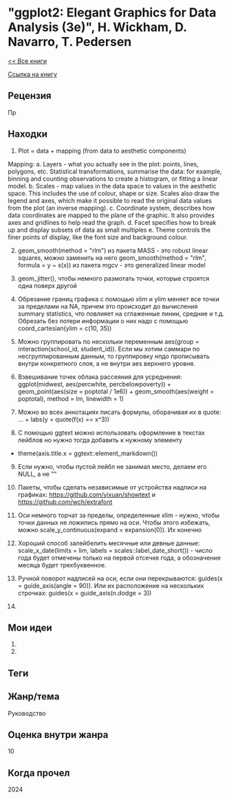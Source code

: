 # "ggplot2: Elegant Graphics for Data Analysis (3e)", H. Wickham, D. Navarro, T. Pedersen

[\<\< Все книги](../README.md)

[Ссылка на книгу](https://ggplot2-book.org/)

## Рецензия

Пр

## Находки

1.  Plot = data + mapping (from data to aesthetic components)

Mapping: a. Layers - what you actually see in the plot: points, lines, polygons, etc. Statistical transformations, summarise the data: for example, binning and counting observations to create a histogram, or fitting a linear model. b. Scales - map values in the data space to values in the aesthetic space. This includes the use of colour, shape or size. Scales also draw the legend and axes, which make it possible to read the original data values from the plot (an inverse mapping). c. Coordinate system, describes how data coordinates are mapped to the plane of the graphic. It also provides axes and gridlines to help read the graph. d. Facet specifies how to break up and display subsets of data as small multiples e. Theme controls the finer points of display, like the font size and background colour.

2.  geom_smooth(method = "rlm") из пакета MASS - это robust linear squares, можно заменить на него geom_smooth(method = "rlm", formula = y \~ s(x)) из пакета mgcv - это generalized linear model

3.  geom_jitter(), чтобы немного размотать точки, которые строятся одна поверх другой

4.  Обрезание границ графика с помощью xlim и ylim меняет все точки за пределами на NA, причем это происходит до вычисления summary statistics, что повлияет на сглаженные линии, средние и т.д. Обрезать без потери информации о них надо с помощью coord_cartesian(ylim = c(10, 35))

5.  Можно группировать по нескольки переменным aes(group = interaction(school_id, student_id)). Если мы хотим саммари по несгруппированным данным, то группировку нпдо прописывать внутри конкретного слоя, а не внутри aes верхнего уровня.

6.  Взвешивание точек облака рассеяния для усреднения: ggplot(midwest, aes(percwhite, percbelowpoverty)) + geom_point(aes(size = poptotal / 1e6)) + geom_smooth(aes(weight = poptotal), method = lm, linewidth = 1)

7.  Можно во всех аннотациях писать формулы, оборачивая их в quote: ... + labs(y = quote(f(x) == x\^3))

8.  С помощью ggtext можно использовать оформление в текстах лейблов но нужно тогда добавить к нужному элементу

-   theme(axis.title.x = ggtext::element_markdown())

9.  Если нужно, чтобы пустой лейбл не занимал место, делаем его NULL, а не ""

10. Пакеты, чтобы сделать независимые от устройства надписи на графиках: <https://github.com/yixuan/showtext> и <https://github.com/wch/extrafont>

11. Оси немного торчат за пределы, определенные xlim - нужно, чтобы точки данных не ложились прямо на оси. Чтобы этого избежать, можно scale_y_continuous(expand = expansion(0)). Их конечно

12. Хороший способ залейбелить месячные или девные данные: scale_x_date(limits = lim, labels = scales::label_date_short()) - число года будет отмечены только на первой отсечке года, а обозначение месяца будет трехбуквенное.

13. Ручной поворот надписей на оси, если они перекрываются: guides(x = guide_axis(angle = 90)). Или их расположение на нескольких строчках: guides(x = guide_axis(n.dodge = 3))

14. 

## Мои идеи

1.  

2.  

## Теги

## Жанр/тема

Руководство

## Оценка внутри жанра

10

## Когда прочел

2024
